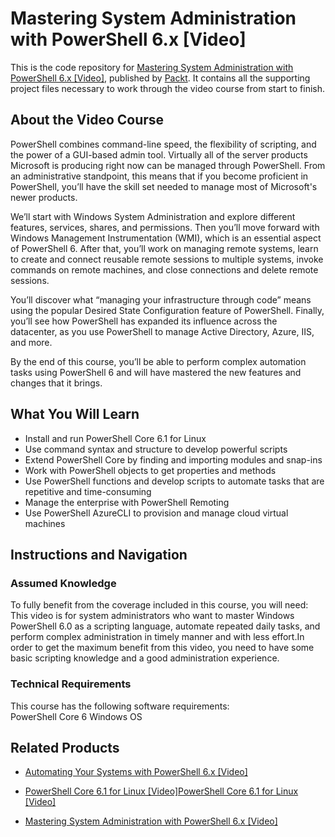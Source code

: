 # Mastering System Administration with PowerShell 6.x [Video]
This is the code repository for [Mastering System Administration with PowerShell 6.x [Video]](https://www.packtpub.com/networking-and-servers/mastering-system-administration-powershell-6x-video?utm_source=github&utm_medium=repository&utm_campaign=9781788831048), published by [Packt](https://www.packtpub.com/?utm_source=github). It contains all the supporting project files necessary to work through the video course from start to finish.
## About the Video Course
PowerShell combines command-line speed, the flexibility of scripting, and the power of a GUI-based admin tool. Virtually all of the server products Microsoft is producing right now can be managed through PowerShell. From an administrative standpoint, this means that if you become proficient in PowerShell, you’ll have the skill set needed to manage most of Microsoft's newer products. 

We’ll start with Windows System Administration and explore different features, services, shares, and permissions. Then you’ll move forward with Windows Management Instrumentation (WMI), which is an essential aspect of PowerShell 6. After that, you’ll work on managing remote systems, learn to create and connect reusable remote sessions to multiple systems, invoke commands on remote machines, and close connections and delete remote sessions.

You’ll discover what “managing your infrastructure through code” means using the popular Desired State Configuration feature of PowerShell. Finally, you’ll see how PowerShell has expanded its influence across the datacenter, as you use PowerShell to manage Active Directory, Azure, IIS, and more. 

By the end of this course, you’ll be able to perform complex automation tasks using PowerShell 6 and will have mastered the new features and changes that it brings.

<H2>What You Will Learn</H2>
<DIV class=book-info-will-learn-text>
<UL>
<LI><SPAN id=what_you_will_learn_c class=sugar_field>Install and run PowerShell Core 6.1 for Linux</SPAN> 
<LI><SPAN id=what_you_will_learn_c class=sugar_field>Use command syntax and structure to develop powerful scripts </SPAN>
<LI><SPAN id=what_you_will_learn_c class=sugar_field>Extend PowerShell Core by finding and importing modules and snap-ins </SPAN>
<LI><SPAN id=what_you_will_learn_c class=sugar_field>Work with PowerShell objects to get properties and methods </SPAN>
<LI><SPAN id=what_you_will_learn_c class=sugar_field>Use PowerShell functions and develop scripts to automate tasks that are repetitive and time-consuming </SPAN>
<LI><SPAN id=what_you_will_learn_c class=sugar_field>Manage the enterprise with PowerShell Remoting </SPAN>
<LI><SPAN id=what_you_will_learn_c class=sugar_field>Use PowerShell AzureCLI to provision and manage cloud virtual machines</SPAN> </LI></UL></DIV>

## Instructions and Navigation
### Assumed Knowledge
To fully benefit from the coverage included in this course, you will need:<br/>
This video is for system administrators who want to master Windows PowerShell 6.0 as a scripting language, automate repeated daily tasks, and perform complex administration in timely manner and with less effort.In order to get the maximum benefit from this video, you need to have some basic scripting knowledge and a good administration experience.
### Technical Requirements
This course has the following software requirements:<br/>
PowerShell Core 6
Windows OS

## Related Products
* [Automating Your Systems with PowerShell 6.x [Video]](https://www.packtpub.com/virtualization-and-cloud/automating-your-systems-powershell-6x-video?utm_source=github&utm_medium=repository&utm_campaign=9781788624404)

* [PowerShell Core 6.1 for Linux [Video]PowerShell Core 6.1 for Linux [Video]](https://www.packtpub.com/virtualization-and-cloud/powershell-core-61-linux-video?utm_source=github&utm_medium=repository&utm_campaign=9781838559595)

* [Mastering System Administration with PowerShell 6.x [Video]](https://www.packtpub.com/networking-and-servers/mastering-system-administration-powershell-6x-video?utm_source=github&utm_medium=repository&utm_campaign=9781788831048)

